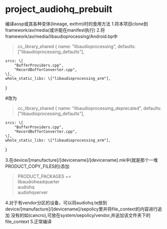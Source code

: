 # project_audiohq_prebuilt
编译aosp或其各种变体(lineage, exthm)时的食用方法
1.将本项目clone到framework/av/media(或许能在manifest执行)
2.将framework/av/media/libaudioprocessing/Android.bp中
>cc_library_shared {
    name: "libaudioprocessing",
    defaults: \["libaudioprocessing_defaults"],

    srcs: \[
        "BufferProviders.cpp",
        "RecordBufferConverter.cpp",
    \],
    whole_static_libs: \["libaudioprocessing_arm"],
}

#改为

>cc_library_shared {
    name: "libaudioprocessing_deprecated",
    defaults: \["libaudioprocessing_defaults"],

    srcs: \[
        "BufferProviders.cpp",
        "RecordBufferConverter.cpp",
    \],
    whole_static_libs: \["libaudioprocessing_arm"],
}

3.在device/\[manufacture\]/\[devicename\]/\[devicename\].mk中(就是那个一堆PRODUCT\_COPY\_FILES的)添加
>PRODUCT_PACKAGES += \
    libaudioheadquarter \
    audiohq \
    audiohqserver

4.对于有vendor分区的设备，可以将audiohq.te放到device/\[manufacture\]/\[devicename\]/sepolicy里并将file_context的内容进行追加
没有的如(cancro),可放在system/sepolicy/vendor,并追加该文件夹下的file_context
5.正常编译
